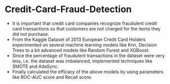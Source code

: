 # Credit-Card-Fraud-Detection
- It is important that credit card companies recognize fraudulent credit card transactions so that customers are not charged for the items they did not purchase.  
- From the Kaggle Dataset of 2013 European Credit Card Holders experimented on several machine learning models like Knn, Decision Trees to a bit advanced models like Random Forest and XGBoost.
-  Since the percentage of fraudulent transactions in the dataset were very less, i.e. the dataset was imbalanced, implemented techniques like SMOTE and AdaSync.
- Finally calculated the efficacy of the above models by using parameters like ROC-AUC score and Recall score.
